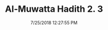 ---
title        : "Al-Muwatta Hadith 2. 3"
date         : 7/25/2018 12:27:55 PM
draft        : false
type         : "hadith"
layout       : "hadith"
BookCode     : "AMH"
VolumeNumber : "2"
HadithNumber : "3"
categories  :  ["Purity - How to Do Wudu"]
---